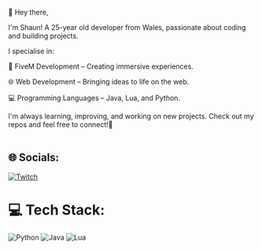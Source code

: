 👋 Hey there, 

I'm Shaun! A 25-year old developer from Wales, passionate about coding and building projects. 

I specialise in:

 🚗 FiveM Development – Creating immersive experiences.

 🌐 Web Development – Bringing ideas to life on the web.

 💻 Programming Languages – Java, Lua, and Python.

I'm always learning, improving, and working on new projects. Check out my repos and feel free to connect!🚀<br><br>


## 🌐 Socials:
[![Twitch](https://img.shields.io/badge/Twitch-%239146FF.svg?logo=Twitch&logoColor=white)](https://twitch.tv/VNTheLetterM) 

# 💻 Tech Stack:
![Python](https://img.shields.io/badge/python-3670A0?style=for-the-badge&logo=python&logoColor=ffdd54) ![Java](https://img.shields.io/badge/java-%23ED8B00.svg?style=for-the-badge&logo=openjdk&logoColor=white) ![Lua](https://img.shields.io/badge/lua-%232C2D72.svg?style=for-the-badge&logo=lua&logoColor=white)
